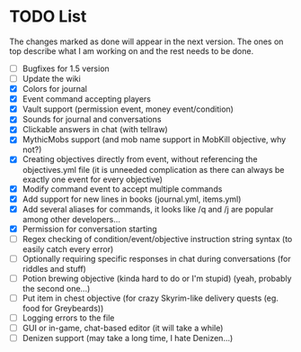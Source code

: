 # TODO List

The changes marked as done will appear in the next version. The ones on top describe what I am working on and the rest needs to be done.

* [ ] Bugfixes for 1.5 version
* [ ] Update the wiki
* [X] Colors for journal
* [X] Event command accepting players
* [X] Vault support (permission event, money event/condition)
* [X] Sounds for journal and conversations
* [X] Clickable answers in chat (with tellraw)
* [X] MythicMobs support (and mob name support in MobKill objective, why not?)
* [X] Creating objectives directly from event, without referencing the objectives.yml file (it is unneeded complication as there can always be exactly one event for every objective)
* [X] Modify command event to accept multiple commands
* [X] Add support for new lines in books (journal.yml, items.yml)
* [X] Add several aliases for commands, it looks like /q and /j are popular among other developers...
* [X] Permission for conversation starting
* [ ] Regex checking of condition/event/objective instruction string syntax (to easily catch every error)
* [ ] Optionally requiring specific responses in chat during conversations (for riddles and stuff)
* [ ] Potion brewing objective (kinda hard to do or I'm stupid) (yeah, probably the second one...)
* [ ] Put item in chest objective (for crazy Skyrim-like delivery quests (eg. food for Greybeards))
* [ ] Logging errors to the file
* [ ] GUI or in-game, chat-based editor (it will take a while)
* [ ] Denizen support (may take a long time, I hate Denizen...)
